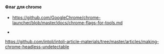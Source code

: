 #### Флаг для chrome
- https://github.com/GoogleChrome/chrome-launcher/blob/master/docs/chrome-flags-for-tools.md

- 
https://github.com/intoli/intoli-article-materials/tree/master/articles/making-chrome-headless-undetectable

